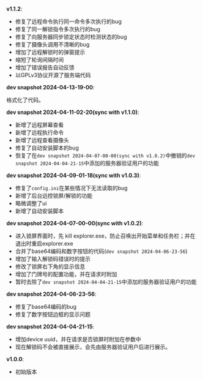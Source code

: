 **v1.1.2**:

- 修复了远程命令执行同一命令多次执行的bug
- 修复了同一解锁指令多次执行的bug
- 修复了向服务器同步锁定状态时检测状态的bug
- 修复了摄像头调用不清晰的bug
- 增加了远程解锁时的弹窗提示
- 缩短了轮询间隔时间
- 增加了错误报告自动反馈
- 以GPLv3协议开源了服务端代码
  
**dev snapshot 2024-04-13-19-00**:

格式化了代码。

**dev snapshot 2024-04-11-02-20(sync with v1.1.0)**:

- 新增了远程屏幕查看
- 新增了远程执行命令
- 新增了远程查看摄像头
- 修复了自动安装脚本的bug
- 恢复了在`dev snapshot 2024-04-07-00-00(sync with v1.0.2)`中撤销的`dev snapshot 2024-04-04-21-15`中添加的服务器验证用户的功能

**dev snapshot 2024-04-09-01-18(sync with v1.0.3)**:

- 修复了`config.ini`在某些情况下无法读取的bug
- 新增了后台远控锁屏/解锁的功能
- 略微调整了ui
- 新增了自动安装脚本
  
**dev snapshot 2024-04-07-00-00(sync with v1.0.2)**:

- 进入锁屏界面时，先 kill explorer.exe，防止召唤出开始菜单和任务栏；并在退出时重启explorer.exe
- 合并了base64编码和数字按钮的代码(`dev snapshot 2024-04-06-23-56`)
- 增加了输入解锁码错误时的提示
- 修改了锁屏右下角的显示信息
- 增加了门牌号的配置功能，并在请求时附加
- 暂时去除了`dev snapshot 2024-04-04-21-15`中添加的服务器验证用户的功能

**dev snapshot 2024-04-06-23-56**: 

- 修复了base64编码的bug
- 修复了数字按钮边框的显示问题

**dev snapshot 2024-04-04-21-15**: 

- 增加device uuid，并在请求是否锁屏时附加在参数中
- 现在解锁码不会被直接展示，会先由服务器验证用户后进行展示。

**v1.0.0**:

- 初始版本